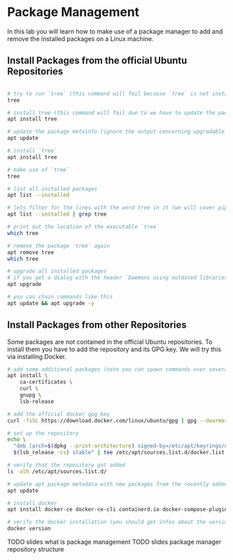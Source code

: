 # Package Management

In this lab you will learn how to make use of a package manager to add and remove the installed packages on a Linux machine.

## Install Packages from the official Ubuntu Repositories
```bash

# try to run `tree` (this command will fail because `tree` is not installed yet)
tree

# install tree (this command will fail due to we have to update the package metainfo first)
apt install tree

# update the package metainfo (ignore the output concerning upgradable packages, we will cover this later)
apt update

# install `tree`
apt install tree

# make use of `tree`
tree

# list all installed packages
apt list --installed

# lets filter for the lines with the word tree in it (we will cover pipes and grep later in detail)
apt list --installed | grep tree

# print out the location of the executable `tree`
which tree

# remove the package `tree` again
apt remove tree
which tree

# upgrade all installed packages 
# if you get a dialog with the header `Daemons using outdated libraries` click TAB and ENTER
apt upgrade

# you can chain commands like this
apt update && apt upgrade -y
```

## Install Packages from other Repositories

Some packages are not contained in the official Ubuntu repositories. To install them you have to add the repository and its GPG key. We will try this via installing Docker.

```bash
# add some additional packages (note you can spawn commands over several lines via the character `\`)
apt install \
    ca-certificates \
    curl \
    gnupg \
    lsb-release

# add the official docker gpg key
curl -fsSL https://download.docker.com/linux/ubuntu/gpg | gpg --dearmor -o /etc/apt/keyrings/docker.gpg

# set up the repository
echo \
  "deb [arch=$(dpkg --print-architecture) signed-by=/etc/apt/keyrings/docker.gpg] https://download.docker.com/linux/ubuntu \
  $(lsb_release -cs) stable" | tee /etc/apt/sources.list.d/docker.list > /dev/null

# verify that the repository got added
ls -alh /etc/apt/sources.list.d/

# update apt package metadata with new packages from the recently added repository
apt update

# install docker
apt install docker-ce docker-ce-cli containerd.io docker-compose-plugin

# verify the docker installation (you should get infos about the versions of docker)
docker version   
```

TODO slides what is package management
TODO slides package manager repository structure